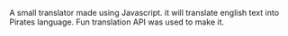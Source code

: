A small translator made using Javascript. it will translate english text into Pirates language. Fun translation API was used to make it.
